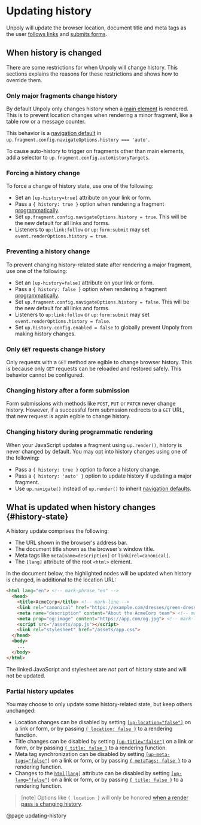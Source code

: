 Updating history
================

Unpoly will update the browser location, document title and meta tags
as the user [follows links](/a-up-follow) and [submits forms](/form-up-submit).



## When history is changed

There are some restrictions for when Unpoly will change history.
This sections explains the reasons for these restrictions and shows how to override them.


### Only major fragments change history 

By default Unpoly only changes history when a [main element](/main) is rendered.
This is to prevent location changes when rendering a minor fragment, like a table row or a message counter.

This behavior is a [navigation default](/navigation#navigation-defaults) in
`up.fragment.config.navigateOptions.history === 'auto'`.

To cause auto-history to trigger on fragments other than main elements, add a selector to `up.fragment.config.autoHistoryTargets`.


### Forcing a history change

To force a change of history state, use one of the following: 

- Set an `[up-history=true]` attribute on your link or form.
- Pass a `{ history: true }` option when rendering a fragment [programmatically](/up.fragment).
- Set `up.fragment.config.navigateOptions.history = true`. This will be the new default for all links and forms.
- Listeners to `up:link:follow` or `up:form:submit` may set `event.renderOptions.history = true`.


### Preventing a history change 

To prevent changing history-related state after rendering a major fragment, use one of the following:

- Set an `[up-history=false]` attribute on your link or form.
- Pass a `{ history: false }` option when rendering a fragment [programmatically](/up.fragment).
- Set `up.fragment.config.navigateOptions.history = false`. This will be the new default for all links and forms.
- Listeners to `up:link:follow` or `up:form:submit` may set `event.renderOptions.history = false`.
- Set `up.history.config.enabled = false` to globally prevent Unpoly from making history changes. 


### Only `GET` requests change history

Only requests with a `GET` method are egible to change browser history.
This is because only `GET` requests can be reloaded and restored safely.
This behavior cannot be configured.


### Changing history after a form submission

Form submissions with methods like `POST`, `PUT` or `PATCH` never change history. 
However, if a successful form submssion redirects to a `GET` URL, that new request is
again egible to change history.


### Changing history during programmatic rendering

When your JavaScript updates a fragment using `up.render()`, history is never changed by default.
You may opt into history changes using one of the following:

- Pass a `{ history: true }` option to force a history change.
- Pass a `{ history: 'auto' }` option to update history if updating a major fragment.
- Use `up.navigate()` instead of `up.render()` to inherit [navigation defaults](/navigation#navigation-defaults).



## What is updated when history changes {#history-state}

A history update comprises the following:

- The URL shown in the browser's address bar.
- The document title shown as the browser's window title.
- Meta tags like `meta[name=description]` or `link[rel=canonical]`.
- The `[lang]` attribute of the root `<html>` element.

In the document below, the highlighted nodes will be updated when history is changed, in additional to the location URL:

```html
<html lang="en"> <!-- mark-phrase "en" -->
  <head>
    <title>AcmeCorp</title> <!-- mark-line -->
    <link rel="canonical" href="https://example.com/dresses/green-dresses"> <!-- mark-line -->
    <meta name="description" content="About the AcmeCorp team"> <!-- mark-line -->
    <meta prop="og:image" content="https://app.com/og.jpg"> <!-- mark-line -->
    <script src="/assets/app.js"></script>
    <link rel="stylesheet" href="/assets/app.css">
  </head>
  <body>
    ...
  </body>
</html>
```

The linked JavaScript and stylesheet are *not* part of history state and will not be updated.

### Partial history updates

You may choose to only update some history-related state, but keep others unchanged:

- Location changes can be disabled by setting [`[up-location="false"]`](/a-up-follow#up-location) on a link or form, or by passing [`{ location: false }`](/up.render#options.location) to a rendering function.
- Title changes can be disabled by setting [`[up-title="false"]`](/a-up-follow#up-title) on a link or form, or by passing [`{ title: false }`](/up.render#options.location) to a rendering function.
- Meta tag synchronization can be disabled by setting [`[up-meta-tags="false"]`](/a-up-follow#up-meta-tags) on a link or form, or by passing [`{ metaTags: false }`](/up.render#options.metaTags) to a rendering function.
- Changes to the [`html[lang]`](https://www.tpgi.com/using-the-html-lang-attribute/) attribute can be disabled by setting [`[up-lang="false"]`](/a-up-follow#up-title) on a link or form, or by passing [`{ title: false }`](/up.render#options.location) to a rendering function.

> [note]
> Options like `{ location }` will only be honored [when a render pass is changing history](#when-history-is-changed).


@page updating-history
